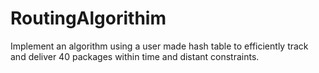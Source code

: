 # RoutingAlgorithim
Implement an algorithm using a user made hash table to efficiently track and deliver 40 packages within time and distant constraints.
